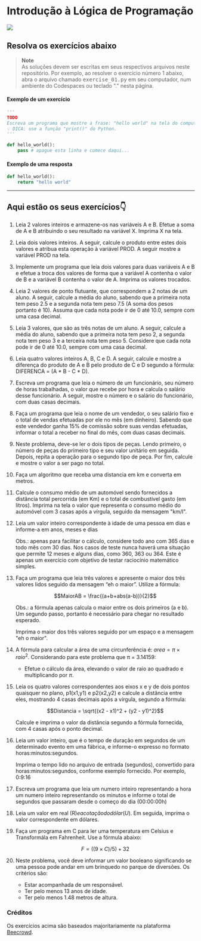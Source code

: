 # Introdução à Lógica de Programação

[![](https://img.shields.io/badge/python-v3.9-blue)](https://www.python.org/downloads/release/python-390/)

## Resolva os exercícios abaixo

> **Note**  
> As soluções devem ser escritas em seus respectivos arquivos neste repositório. Por exemplo, ao resolver o exercício número 1 abaixo, abra o arquivo chamado <kbd>exercise_01.py</kbd> em seu computador, num ambiente do Codespaces ou teclado "." nesta página.

#### Exemplo de um exercício

```python
'''
TODO
Escreva um programa que mostre a frase: "hello world" na tela do computador.
💡 DICA: use a função "print()" do Python.
'''

def hello_world():
    pass # apague esta linha e comece daqui...
```

#### Exemplo de uma resposta

```python
def hello_world():
    return "hello world"
```

---

## Aqui estão os seus exercícios👇

1. Leia 2 valores inteiros e armazene-os nas variáveis A e B. Efetue a soma de A e B atribuindo o seu resultado na variável X. Imprima X na tela.

2. Leia dois valores inteiros. A seguir, calcule o produto entre estes dois valores e atribua esta operação à variável PROD. A seguir mostre a variável PROD na tela.

3. Implemente um programa que leia dois valores para duas variáveis A e B e efetue a troca dos valores de forma que a variável A contenha o valor de B e a variável B contenha o valor de A. Imprima os valores trocados.

4. Leia 2 valores de ponto flutuante, que correspondem a 2 notas de um aluno. A seguir, calcule a média do aluno, sabendo que a primeira nota tem peso 2.5 e a segunda nota tem peso 7.5 (A soma dos pesos portanto é 10). Assuma que cada nota pode ir de 0 até 10.0, sempre com uma casa decimal.

5. Leia 3 valores, que são as três notas de um aluno. A seguir, calcule a média do aluno, sabendo que a primeira nota tem peso 2, a segunda nota tem peso 3 e a terceira nota tem peso 5. Considere que cada nota pode ir de 0 até 10.0, sempre com uma casa decimal.

6. Leia quatro valores inteiros A, B, C e D. A seguir, calcule e mostre a diferença do produto de A e B pelo produto de C e D segundo a fórmula: DIFERENCA = (A * B - C * D).

7. Escreva um programa que leia o número de um funcionário, seu número de horas trabalhadas, o valor que recebe por hora e calcula o salário desse funcionário. A seguir, mostre o número e o salário do funcionário, com duas casas decimais.

8. Faça um programa que leia o nome de um vendedor, o seu salário fixo e o total de vendas efetuadas por ele no mês (em dinheiro). Sabendo que este vendedor ganha 15% de comissão sobre suas vendas efetuadas, informar o total a receber no final do mês, com duas casas decimais.

9. Neste problema, deve-se ler o dois tipos de peças. Lendo primeiro, o número de peças do primeiro tipo e seu valor unitário em seguida. Depois, repita a operação para o segundo tipo de peça. Por fim, calcule e mostre o valor a ser pago no total.

10. Faça um algoritmo que receba uma distancia em km e converta em metros.

11. Calcule o consumo médio de um automóvel sendo fornecidos a distância total percorrida (em Km) e o total de combustível gasto (em litros). Imprima na tela o valor que representa o consumo médio do automóvel com 3 casas após a vírgula, seguido da mensagem "km/l".

12. Leia um valor inteiro correspondente à idade de uma pessoa em dias e informe-a em anos, meses e dias

	Obs.: apenas para facilitar o cálculo, considere todo ano com 365 dias e todo mês com 30 dias. Nos casos de teste nunca haverá uma situação que permite 12 meses e alguns dias, como 360, 363 ou 364. Este é apenas um exercício com objetivo de testar raciocínio matemático simples.

13. Faça um programa que leia três valores e apresente o maior dos três valores lidos seguido da mensagem “eh o maior”. Utilize a fórmula:

	$$MaiorAB = \frac{(a+b+abs(a-b))}{2}$$

	Obs.: a fórmula apenas calcula o maior entre os dois primeiros (a e b). Um segundo passo, portanto é necessário para chegar no resultado esperado.

	Imprima o maior dos três valores seguido por um espaço e a mensagem "eh o maior".

14. A fórmula para calcular a área de uma circunferência é: $area = \pi \times  raio^2$. Considerando para este problema que π = 3.14159:

	- Efetue o cálculo da área, elevando o valor de raio ao quadrado e multiplicando por $\pi$.

15. Leia os quatro valores correspondentes aos eixos x e y de dois pontos quaisquer no plano, p1(x1,y1) e p2(x2,y2) e calcule a distância entre eles, mostrando 4 casas decimais após a vírgula, segundo a fórmula:

	$$Distancia = \sqrt{(x2 - x1)^2 + (y2 - y1)^2}$$

	Calcule e imprima o valor da distância segundo a fórmula fornecida, com 4 casas após o ponto decimal.

16. Leia um valor inteiro, que é o tempo de duração em segundos de um determinado evento em uma fábrica, e informe-o expresso no formato horas:minutos:segundos.

	Imprima o tempo lido no arquivo de entrada (segundos), convertido para horas:minutos:segundos, conforme exemplo fornecido. Por exemplo, 0:9:16

17. Escreva um programa que leia um numero inteiro representando a hora um numero inteiro representando os minutos e informe o total de segundos que passaram desde o começo do dia (00:00:00h)

18. Leia um valor em real (R$) e a cotação do dólar (U$). Em seguida, imprima o valor correspondente em dólares.

19. Faça um programa em C para ler uma temperatura em Celsius e Transformá­la em Fahrenheit. Use a fórmula abaixo:

	$$F = ((9 \times C) / 5) + 32$$

20. Neste problema, você deve informar um valor booleano significando se uma pessoa pode andar em um brinquedo no parque de diversões. Os critérios são:
	
	- Estar acompanhada de um responsável.
	- Ter pelo menos 13 anos de idade.
	- Ter pelo menos 1.48 metros de altura.

### Créditos

Os exercícios acima são baseados majoritariamente na plataforma [Beecrowd](https://www.beecrowd.com.br).
